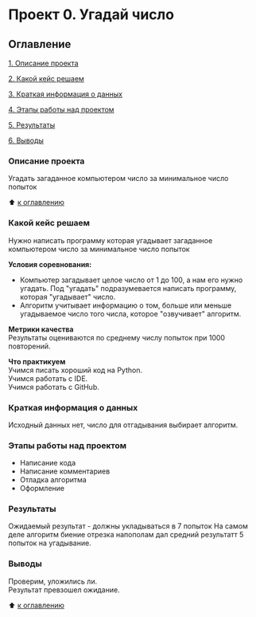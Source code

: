 # Проект 0. Угадай число

##  Оглавление
[1. Описание проекта](https://github.com/KarpitskyAA/sf_data_science/tree/main/Project%200.%20Game%20Guess%20the%20number/readme.md#Описание-проекта)

[2. Какой кейс решаем](https://github.com/KarpitskyAA/sf_data_science/tree/main/Project%200.%20Game%20Guess%20the%20number/readme.md#Какой-кейс-решаем)

[3. Краткая информация о данных](https://github.com/KarpitskyAA/sf_data_science/tree/main/Project%200.%20Game%20Guess%20the%20number/readme.md#Краткая-информация-о-данных)

[4. Этапы работы над проектом](https://github.com/KarpitskyAA/sf_data_science/tree/main/Project%200.%20Game%20Guess%20the%20number/readme.md#Этапы-работы-над-проектом)

[5. Результаты](https://github.com/KarpitskyAA/sf_data_science/tree/main/Project%200.%20Game%20Guess%20the%20number/readme.md#Результаты)

[6. Выводы](https://github.com/KarpitskyAA/sf_data_science/tree/main/Project%200.%20Game%20Guess%20the%20number/readme.md#Выводы)

###  Описание проекта
Угадать загаданное компьютером число за минимальное число попыток

&#11014; [к оглавлению](https://github.com/KarpitskyAA/sf_data_science/tree/main/Project%200.%20Game%20Guess%20the%20number/readme.md#Оглавление)

### Какой кейс решаем
Нужно написать программу которая угадывает загаданное компьютером число за минимальное число попыток  

**Условия соревнования:**
- Компьютер загадывает целое число от 1 до 100, а нам его нужно угадать. Под "угадать" подразумевается написать программу, которая "угадывает" число.  
- Алгоритм учитывает информацию о том, больше или меньше угадываемое число того числа, которое "озвучивает" алгоритм.  

**Метрики качества**  
Результаты оцениваются по среднему числу попыток при 1000 повторений.  

**Что практикуем**  
Учимся писать хороший код на Python.  
Учимся работать с IDE.  
Учимся работать с GitHub.  

### Краткая информация о данных  
Исходный данных нет, число для отгадывания выбирает алгоритм.

### Этапы работы над проектом  
- Написание кода
- Написание комментариев
- Отладка алгоритма
- Оформление

### Результаты  
Ожидаемый результат - должны укладываться в 7 попыток
На самом деле алгоритм биение отрезка напополам дал средний результатт 5 попыток на угадывание.  

### Выводы  
Проверим, уложились ли.  
Результат превзошел ожидание.  

&#11014; [к оглавлению](https://github.com/KarpitskyAA/sf_data_science/tree/main/Project%200.%20Game%20Guess%20the%20number/readme.md#Оглавление)
